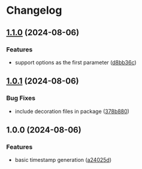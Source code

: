 # Changelog

## [1.1.0](https://github.com/GloryWong/iso-timestamp/compare/v1.0.1...v1.1.0) (2024-08-06)


### Features

* support options as the first parameter ([d8bb36c](https://github.com/GloryWong/iso-timestamp/commit/d8bb36c295fb4a1dd94e524607664529edd94b8a))

## [1.0.1](https://github.com/GloryWong/iso-timestamp/compare/v1.0.0...v1.0.1) (2024-08-06)


### Bug Fixes

* include decoration files in package ([378b880](https://github.com/GloryWong/iso-timestamp/commit/378b88048b9ed4b29f2da405eba3ec865a069c47))

## 1.0.0 (2024-08-06)


### Features

* basic timestamp generation ([a24025d](https://github.com/GloryWong/iso-timestamp/commit/a24025d0080b1dcc0e8acb6ed2d0751c2b010b55))
